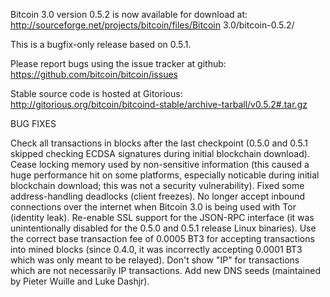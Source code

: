 Bitcoin 3.0 version 0.5.2 is now available for download at:
http://sourceforge.net/projects/bitcoin/files/Bitcoin 3.0/bitcoin-0.5.2/

This is a bugfix-only release based on 0.5.1.

Please report bugs using the issue tracker at github:
https://github.com/bitcoin/bitcoin/issues

Stable source code is hosted at Gitorious:
http://gitorious.org/bitcoin/bitcoind-stable/archive-tarball/v0.5.2#.tar.gz

BUG FIXES

Check all transactions in blocks after the last checkpoint (0.5.0 and 0.5.1 skipped checking ECDSA signatures during initial blockchain download).
Cease locking memory used by non-sensitive information (this caused a huge performance hit on some platforms, especially noticable during initial blockchain download; this was
not a security vulnerability).
Fixed some address-handling deadlocks (client freezes).
No longer accept inbound connections over the internet when Bitcoin 3.0 is being used with Tor (identity leak).
Re-enable SSL support for the JSON-RPC interface (it was unintentionally disabled for the 0.5.0 and 0.5.1 release Linux binaries).
Use the correct base transaction fee of 0.0005 BT3 for accepting transactions into mined blocks (since 0.4.0, it was incorrectly accepting 0.0001 BT3 which was only meant to be relayed).
Don't show "IP" for transactions which are not necessarily IP transactions.
Add new DNS seeds (maintained by Pieter Wuille and Luke Dashjr).
